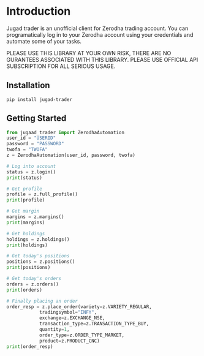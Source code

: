 # Introduction

Jugad trader is an unofficial client for Zerodha trading account. You can programatically log in to your Zerodha account using your credentials and automate some of your tasks.

PLEASE USE THIS LIBRARY AT YOUR OWN RISK, THERE ARE NO GURANTEES ASSOCIATED WITH THIS LIBRARY. PLEASE USE OFFICIAL API SUBSCRIPTION FOR ALL SERIOUS USAGE.

## Installation

```
pip install jugad-trader
```

## Getting Started

```Python
from jugaad_trader import ZerodhaAutomation
user_id = "USERID"
password = "PASSWORD"
twofa = "TWOFA"
z = ZerodhaAutomation(user_id, password, twofa)

# Log into account
status = z.login()
print(status)

# Get profile
profile = z.full_profile()
print(profile)

# Get margin
margins = z.margins()
print(margins)

# Get holdings
holdings = z.holdings()
print(holdings)

# Get today's positions
positions = z.positions()
print(positions)

# Get today's orders
orders = z.orders()
print(orders)

# Finally placing an order
order_resp = z.place_order(variety=z.VARIETY_REGULAR,
			tradingsymbol="INFY",
			exchange=z.EXCHANGE_NSE,
			transaction_type=z.TRANSACTION_TYPE_BUY,
			quantity=1,
			order_type=z.ORDER_TYPE_MARKET,
			product=z.PRODUCT_CNC)
print(order_resp)

```


